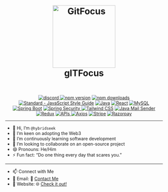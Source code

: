 <h1 align="center">
  <a href="https://gitfocus.com/bio" target="_blank"><img src="https://www.svgrepo.com/show/488802/bike.svg" alt="GitFocus" width="200"></a>
    <br>
      gITFocus
    <br>
  <br>
</h1>

<p align="center">
  <a href="https://discord.gg/Edw7kEFTq6">
    <img src="https://img.shields.io/discord/1269441485003292734?logo=discord&logoColor=white&label=Discord&color=5865F2" alt="discord">
  </a>
  <a href="https://www.npmjs.com/package/standard"><img src="https://img.shields.io/npm/v/standard.svg" alt="npm version"></a>
  <a href="https://www.npmjs.com/package/eslint-config-standard"><img src="https://img.shields.io/npm/dm/eslint-config-standard.svg" alt="npm downloads"></a>
  <a href="https://standardjs.com"><img src="https://img.shields.io/badge/code_style-standard-brightgreen.svg" alt="Standard - JavaScript Style Guide"></a>
  <a href="https://www.oracle.com/java/"><img src="https://img.shields.io/badge/Java-23-blue?logo=java" alt="Java"></a>
  <a href="https://reactjs.org/"><img src="https://img.shields.io/npm/v/react?color=61DAFB&logo=react" alt="React"></a>
  <a href="https://www.mysql.com/"><img src="https://img.shields.io/badge/MySQL-8.0.36-blue?logo=mysql" alt="MySQL"></a>
  <a href="https://spring.io/projects/spring-boot"><img src="https://img.shields.io/badge/Spring%20Boot-2.7.4-green?logo=spring" alt="Spring Boot"></a>
  <a href="https://spring.io/projects/spring-security"><img src="https://img.shields.io/badge/Spring%20Security-5.7.4-blue?logo=spring" alt="Spring Security"</a>
  <a href="https://tailwindcss.com/"><img src="https://img.shields.io/badge/Tailwind%20CSS-3.4.1-38B2AC?logo=tailwindcss" alt="Tailwind CSS"></a>
  <a href="https://spring.io/guides/gs/email/"><img src="https://img.shields.io/badge/Java%20Mail%20Sender-1.6.7-blue?logo=spring" alt="Java Mail Sender"></a>
  <a href="https://redux.js.org/"><img src="https://img.shields.io/npm/v/redux?color=764ABC&logo=redux" alt="Redux"></a>
  <a href="https://developer.mozilla.org/en-US/docs/Learn/JavaScript/Client-side_web_APIs/Introduction">
    <img src="https://img.shields.io/badge/APIs-REST%2FGraphQL-blue?logo=api" alt="APIs">
  </a>
  <a href="https://axios-http.com/"><img src="https://img.shields.io/npm/v/axios?color=5A29E4&logo=axios" alt="Axios"></a>
  <a href="https://stripe.com/"><img src="https://img.shields.io/badge/Payment%20Gateway-Stripe-008CDD?logo=stripe" alt="Stripe"></a>
  <a href="https://razorpay.com/"><img src="https://img.shields.io/badge/Payment%20Gateway-Razorpay-02042B?logo=razorpay" alt="Razorpay"></a>
</p>

---

- 👋 Hi, I’m `@hybridseek`
- 👀 I’m keen on adopting the Web3
- 🌱 I’m continuously learning software development
- 💞️ I’m looking to collaborate on an open-source project
- 😄 Pronouns: He/Him
- ⚡ Fun fact: “Do one thing every day that scares you.”

---

- 📫 Connect with Me
- 📧 Email: 📩 [Contact Me](mailto:email@metapulz.com)
- 🐙 Website: 🌐 [Check it out!](https://metapulz.com)


<!---
hybridseek/hybridseek is a ✨ special ✨ repository because its `README.md` (this file) appears on your GitHub profile.
You can click the Preview link to take a look at your changes.
--->

